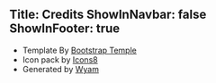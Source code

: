 Title: Credits
ShowInNavbar: false
ShowInFooter: true
---
* Template By [Bootstrap Temple](https://bootstraptemple.com)
* Icon pack by [Icons8](https://icons8.com)
* Generated by [Wyam](https://wyam.io)